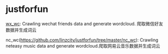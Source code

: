 # justforfun
[wx_wc](https://github.com/linzcity/justforfun/tree/master/wx_wc): Crawling wechat friends data and generate wordcloud. 爬取微信好友数据并生成词云

nc_wc(https://github.com/linzcity/justforfun/tree/master/nc_wc): Crawling neteasy music data and generate wordcloud.爬取网易云音乐数据并生成词云
